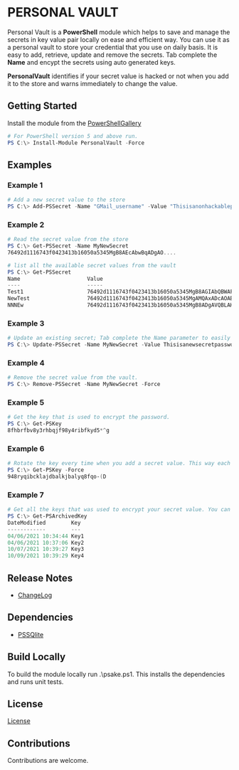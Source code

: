 # PERSONAL VAULT

Personal Vault is a **PowerShell** module which helps to save and manage the secrets in key value pair locally on ease and efficient way. You can use it as a personal vault to store your credential that you use on daily basis. It is easy to add, retrieve, update and remove the secrets. Tab complete the **Name** and encypt the secrets using auto generated keys. 

**PersonalVault** identifies if your secret value is hacked or not when you add it to the store and warns immediately to change the value.

## Getting Started

Install the module from the [PowerShellGallery](https://www.powershellgallery.com/packages/PersonalVault/0.1.2)

```powershell
# For PowerShell version 5 and above run.
PS C:\> Install-Module PersonalVault -Force
```

## Examples
### Example 1
```powershell
# Add a new secret value to the store
PS C:\> Add-PSSecret -Name "GMail_username" -Value "Thisisanonhackablepassword@2021" -Metadata "My personal gmail account."
```

### Example 2
```powershell
# Read the secret value from the store
PS C:\> Get-PSSecret -Name MyNewSecret
76492d1116743f0423413b16050a5345MgB8AEcAbwBqADgAO....

# list all the available secret values from the vault
PS C:\> Get-PSSecret
Name                     Value
----                     -----
Test1                    76492d1116743f0423413b16050a5345MgB8AGIAbQBWAFYASgBRAHYAGE... 
NewTest                  76492d1116743f0423413b16050a5345MgAMQAxADcAOABjADYAMgA1AGU... 
NNNEw                    76492d1116743f0423413b16050a5345MgB8ADgAVQBLAHMARwBYAEQAWg...
```

### Example 3
```powershell
# Update an existing secret; Tab complete the Name parameter to easily find the Name to update it's corresponding value.
PS C:\> Update-PSSecret -Name MyNewSecret -Value Thisisanewsecretpassword -Force
```

### Example 4
```powershell
# Remove the secret value from the vault.
PS C:\> Remove-PSSecret -Name MyNewSecret -Force
```

### Example 5
```powershell
# Get the key that is used to encrypt the password.
PS C:\> Get-PSKey
8fhbrfbv8y3rhbqjf98y4ribfkyd5*^g
```

### Example 6
```powershell
# Rotate the key every time when you add a secret value. This way each of your secret value will be encrypted with a new key.
PS C:\> Get-PSKey -Force
948ryqibcklajdbalkjbalyq8fqo-(D
```

### Example 7
```powershell
# Get all the keys that was used to encrypt your secret value. You can only decrypt the value using the same key.
PS C:\> Get-PSArchivedKey
DateModified        Key
------------        ---
04/06/2021 10:34:44 Key1
04/06/2021 10:37:06 Key2
10/07/2021 10:39:27 Key3
10/09/2021 10:39:29 Key4
```

## Release Notes

- [ChangeLog](https://github.com/hkarthik7/PersonalVault/blob/master/CHANGELOG.md)

## Dependencies

- [PSSQlite](https://www.powershellgallery.com/packages/PSSQLite/1.1.0)

## Build Locally

To build the module locally run .\psake.ps1. This installs the dependencies and runs unit tests.

## License

[License](https://github.com/hkarthik7/PersonalVault/blob/master/License)

## Contributions

Contributions are welcome.